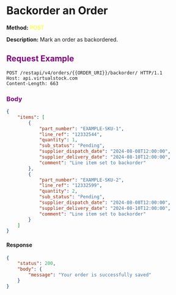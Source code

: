 # Backorder an Order
**Method:** <span style="color: yellow;">POST</span>

**Description:** Mark an order as backordered.

## <span style="color: purple;">Request Example</span>
```http
POST /restapi/v4/orders/{{ORDER_URI}}/backorder/ HTTP/1.1
Host: api.virtualstock.com
Content-Length: 663
```

### <span style="color: purple;">Body</span>
```json
{
    "items": [
        {
            "part_number": "EXAMPLE-SKU-1",
            "line_ref": "12332544",
            "quantity": 1,
            "sub_status": "Pending",
            "supplier_dispatch_date": "2024-08-08T12:00:00",
            "supplier_delivery_date": "2024-08-10T12:00:00",
            "comment": "Line item set to backorder"
        },
        {
            "part_number": "EXAMPLE-SKU-2",
            "line_ref": "12332599",
            "quantity": 2,
            "sub_status": "Pending",
            "supplier_dispatch_date": "2024-08-08T12:00:00",
            "supplier_delivery_date": "2024-08-10T12:00:00",
            "comment": "Line item set to backorder"
        }
    ]
}
```

#### Response
```json
{
    "status": 200,
    "body": {
        "message": "Your order is successfully saved"
    }
}
```
